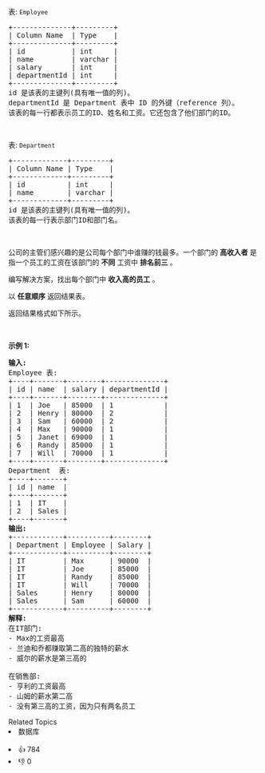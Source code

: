 <p>表:&nbsp;<code>Employee</code></p>

<pre>
+--------------+---------+
| Column Name  | Type    |
+--------------+---------+
| id           | int     |
| name         | varchar |
| salary       | int     |
| departmentId | int     |
+--------------+---------+
id 是该表的主键列(具有唯一值的列)。
departmentId 是 Department 表中 ID 的外键（reference 列）。
该表的每一行都表示员工的ID、姓名和工资。它还包含了他们部门的ID。
</pre>

<p>&nbsp;</p>

<p>表:&nbsp;<code>Department</code></p>

<pre>
+-------------+---------+
| Column Name | Type    |
+-------------+---------+
| id          | int     |
| name        | varchar |
+-------------+---------+
id 是该表的主键列(具有唯一值的列)。
该表的每一行表示部门ID和部门名。
</pre>

<p>&nbsp;</p>

<p>公司的主管们感兴趣的是公司每个部门中谁赚的钱最多。一个部门的 <strong>高收入者</strong> 是指一个员工的工资在该部门的 <strong>不同</strong> 工资中 <strong>排名前三</strong> 。</p>

<p>编写解决方案，找出每个部门中 <strong>收入高的员工</strong> 。</p>

<p>以 <strong>任意顺序</strong> 返回结果表。</p>

<p>返回结果格式如下所示。</p>

<p>&nbsp;</p>

<p><strong>示例 1:</strong></p>

<pre>
<strong>输入:</strong> 
Employee 表:
+----+-------+--------+--------------+
| id | name  | salary | departmentId |
+----+-------+--------+--------------+
| 1  | Joe   | 85000  | 1            |
| 2  | Henry | 80000  | 2            |
| 3  | Sam   | 60000  | 2            |
| 4  | Max   | 90000  | 1            |
| 5  | Janet | 69000  | 1            |
| 6  | Randy | 85000  | 1            |
| 7  | Will  | 70000  | 1            |
+----+-------+--------+--------------+
Department  表:
+----+-------+
| id | name  |
+----+-------+
| 1  | IT    |
| 2  | Sales |
+----+-------+
<strong>输出:</strong> 
+------------+----------+--------+
| Department | Employee | Salary |
+------------+----------+--------+
| IT         | Max      | 90000  |
| IT         | Joe      | 85000  |
| IT         | Randy    | 85000  |
| IT         | Will     | 70000  |
| Sales      | Henry    | 80000  |
| Sales      | Sam      | 60000  |
+------------+----------+--------+
<strong>解释:
</strong>在IT部门:
- Max的工资最高
- 兰迪和乔都赚取第二高的独特的薪水
- 威尔的薪水是第三高的

在销售部:
- 亨利的工资最高
- 山姆的薪水第二高
- 没有第三高的工资，因为只有两名员工</pre>

<div><div>Related Topics</div><div><li>数据库</li></div></div><br><div><li>👍 784</li><li>👎 0</li></div>